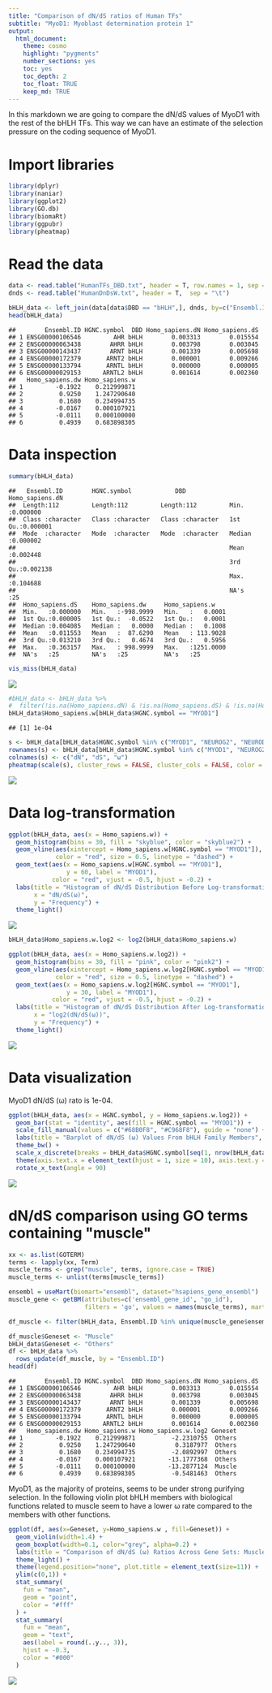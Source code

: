 ```yaml
---
title: "Comparison of dN/dS ratios of Human TFs"
subtitle: "MyoD1: Myoblast determination protein 1"
output: 
  html_document: 
    theme: cosmo
    highlight: "pygments"
    number_sections: yes
    toc: yes
    toc_depth: 2
    toc_float: TRUE
    keep_md: TRUE
---
```


In this markdown we are going to compare the dN/dS values of MyoD1 with the rest of the bHLH TFs. This way we can have an estimate of the selection pressure on the coding sequence of MyoD1.



# Import libraries


``` r
library(dplyr)
library(naniar)
library(ggplot2)
library(GO.db)
library(biomaRt)
library(ggpubr)
library(pheatmap)
```

# Read the data


``` r
data <- read.table("HumanTFs_DBD.txt", header = T, row.names = 1, sep = "\t")
dnds <- read.table("HumanDnDsW.txt", header = T,  sep = "\t")

bHLH_data <- left_join(data[data$DBD == "bHLH",], dnds, by=c("Ensembl.ID"="GeneID"))
head(bHLH_data)
```

```
##        Ensembl.ID HGNC.symbol  DBD Homo_sapiens.dN Homo_sapiens.dS
## 1 ENSG00000106546         AHR bHLH        0.003313        0.015554
## 2 ENSG00000063438        AHRR bHLH        0.003798        0.003045
## 3 ENSG00000143437        ARNT bHLH        0.001339        0.005698
## 4 ENSG00000172379       ARNT2 bHLH        0.000001        0.009266
## 5 ENSG00000133794       ARNTL bHLH        0.000000        0.000005
## 6 ENSG00000029153      ARNTL2 bHLH        0.001614        0.002360
##   Homo_sapiens.dw Homo_sapiens.w
## 1         -0.1922    0.212999871
## 2          0.9250    1.247290640
## 3          0.1680    0.234994735
## 4         -0.0167    0.000107921
## 5         -0.0111    0.000100000
## 6          0.4939    0.683898305
```

# Data inspection


``` r
summary(bHLH_data)
```

```
##   Ensembl.ID        HGNC.symbol            DBD            Homo_sapiens.dN   
##  Length:112         Length:112         Length:112         Min.   :0.000000  
##  Class :character   Class :character   Class :character   1st Qu.:0.000001  
##  Mode  :character   Mode  :character   Mode  :character   Median :0.000002  
##                                                           Mean   :0.002448  
##                                                           3rd Qu.:0.002138  
##                                                           Max.   :0.104688  
##                                                           NA's   :25        
##  Homo_sapiens.dS    Homo_sapiens.dw     Homo_sapiens.w     
##  Min.   :0.000000   Min.   :-998.9999   Min.   :   0.0001  
##  1st Qu.:0.000005   1st Qu.:  -0.0522   1st Qu.:   0.0001  
##  Median :0.004085   Median :   0.0000   Median :   0.1008  
##  Mean   :0.011553   Mean   :  87.6290   Mean   : 113.9028  
##  3rd Qu.:0.013210   3rd Qu.:   0.4674   3rd Qu.:   0.5956  
##  Max.   :0.363157   Max.   : 998.9999   Max.   :1251.0000  
##  NA's   :25         NA's   :25          NA's   :25
```

``` r
vis_miss(bHLH_data)
```

![](comparison_dN_dS_files/figure-html/unnamed-chunk-3-1.png)<!-- -->

``` r
#bHLH_data <- bHLH_data %>%
#  filter(!is.na(Homo_sapiens.dN) & !is.na(Homo_sapiens.dS) & !is.na(Homo_sapiens.w))
bHLH_data$Homo_sapiens.w[bHLH_data$HGNC.symbol == "MYOD1"]
```

```
## [1] 1e-04
```


``` r
s <- bHLH_data[bHLH_data$HGNC.symbol %in% c("MYOD1", "NEUROG2", "NEUROD2", "ASCL1", "OLIG2", "PTF1A", "ATOH1"), c("Homo_sapiens.dN", "Homo_sapiens.dS", "Homo_sapiens.w"), drop = FALSE]
rownames(s) <- bHLH_data[bHLH_data$HGNC.symbol %in% c("MYOD1", "NEUROG2", "NEUROD2", "ASCL1", "OLIG2", "PTF1A", "ATOH1"), "HGNC.symbol"]
colnames(s) <- c("dN", "dS", "ω")
pheatmap(scale(s), cluster_rows = FALSE, cluster_cols = FALSE, color = colorRampPalette(c("blue", "white", "red"))(50), na_col = "#DDDDDD")
```

![](comparison_dN_dS_files/figure-html/unnamed-chunk-4-1.png)<!-- -->

# Data log-transformation


``` r
ggplot(bHLH_data, aes(x = Homo_sapiens.w)) +
  geom_histogram(bins = 30, fill = "skyblue", color = "skyblue2") +
  geom_vline(aes(xintercept = Homo_sapiens.w[HGNC.symbol == "MYOD1"]), 
             color = "red", size = 0.5, linetype = "dashed") +
  geom_text(aes(x = Homo_sapiens.w[HGNC.symbol == "MYOD1"], 
                y = 60, label = "MYOD1"), 
            color = "red", vjust = -0.5, hjust = -0.2) +
  labs(title = "Histogram of dN/dS Distribution Before Log-transformation", 
       x = "dN/dS(ω)", 
       y = "Frequency") +
  theme_light()
```

![](comparison_dN_dS_files/figure-html/unnamed-chunk-5-1.png)<!-- -->

``` r
bHLH_data$Homo_sapiens.w.log2 <- log2(bHLH_data$Homo_sapiens.w)

ggplot(bHLH_data, aes(x = Homo_sapiens.w.log2)) +
  geom_histogram(bins = 30, fill = "pink", color = "pink2") +
  geom_vline(aes(xintercept = Homo_sapiens.w.log2[HGNC.symbol == "MYOD1"]), 
             color = "red", size = 0.5, linetype = "dashed") +
  geom_text(aes(x = Homo_sapiens.w.log2[HGNC.symbol == "MYOD1"], 
                y = 30, label = "MYOD1"), 
            color = "red", vjust = -0.5, hjust = -0.2) +
  labs(title = "Histogram of dN/dS Distribution After Log-transformation", 
       x = "log2(dN/dS(ω))", 
       y = "Frequency") +
  theme_light()
```

![](comparison_dN_dS_files/figure-html/unnamed-chunk-5-2.png)<!-- -->

# Data visualization

MyoD1 dN/dS (ω) rato is 1e-04.


``` r
ggplot(bHLH_data, aes(x = HGNC.symbol, y = Homo_sapiens.w.log2)) +
  geom_bar(stat = "identity", aes(fill = HGNC.symbol == "MYOD1")) +  
  scale_fill_manual(values = c("#68B0F8", "#C968F8"), guide = "none") +  
  labs(title = "Barplot of dN/dS (ω) Values From bHLH Family Members", y = "log2(dN/dS (ω))", x = "bHLH transcription factors") +
  theme_bw() + 
  scale_x_discrete(breaks = bHLH_data$HGNC.symbol[seq(1, nrow(bHLH_data), by = 2)], labels = function(x) {ifelse(x == "MYOD1", expression(bold("MYOD1")), x)}) +
  theme(axis.text.x = element_text(hjust = 1, size = 10), axis.text.y = element_text(size = 10))+
  rotate_x_text(angle = 90)
```

![](comparison_dN_dS_files/figure-html/unnamed-chunk-6-1.png)<!-- -->

# dN/dS comparison using GO terms containing "muscle"


``` r
xx <- as.list(GOTERM)
terms <- lapply(xx, Term)
muscle_terms <- grep("muscle", terms, ignore.case = TRUE)
muscle_terms <- unlist(terms[muscle_terms])

ensembl = useMart(biomart="ensembl", dataset="hsapiens_gene_ensembl")
muscle_gene <- getBM(attributes=c('ensembl_gene_id', "go_id"),
                     filters = 'go', values = names(muscle_terms), mart = ensembl)

df_muscle <- filter(bHLH_data, Ensembl.ID %in% unique(muscle_gene$ensembl_gene_id))

df_muscle$Geneset <- "Muscle"
bHLH_data$Geneset <- "Others"
df <- bHLH_data %>%
  rows_update(df_muscle, by = "Ensembl.ID")
head(df)
```

```
##        Ensembl.ID HGNC.symbol  DBD Homo_sapiens.dN Homo_sapiens.dS
## 1 ENSG00000106546         AHR bHLH        0.003313        0.015554
## 2 ENSG00000063438        AHRR bHLH        0.003798        0.003045
## 3 ENSG00000143437        ARNT bHLH        0.001339        0.005698
## 4 ENSG00000172379       ARNT2 bHLH        0.000001        0.009266
## 5 ENSG00000133794       ARNTL bHLH        0.000000        0.000005
## 6 ENSG00000029153      ARNTL2 bHLH        0.001614        0.002360
##   Homo_sapiens.dw Homo_sapiens.w Homo_sapiens.w.log2 Geneset
## 1         -0.1922    0.212999871          -2.2310755  Others
## 2          0.9250    1.247290640           0.3187977  Others
## 3          0.1680    0.234994735          -2.0892997  Others
## 4         -0.0167    0.000107921         -13.1777368  Others
## 5         -0.0111    0.000100000         -13.2877124  Muscle
## 6          0.4939    0.683898305          -0.5481463  Others
```

MyoD1, as the majority of proteins, seems to be under strong purifying selection. In the following violin plot bHLH members with biological functions related to muscle seem to have a lower ω rate compared to the members with other functions.


``` r
ggplot(df, aes(x=Geneset, y=Homo_sapiens.w , fill=Geneset)) +
  geom_violin(width=1.4) +
  geom_boxplot(width=0.1, color="grey", alpha=0.2) +
  labs(title = "Comparison of dN/dS (ω) Ratios Across Gene Sets: Muscle vs Others", y = "dN/dS (ω)") +
  theme_light() +
  theme(legend.position="none", plot.title = element_text(size=11)) + 
  ylim(c(0,1)) +
  stat_summary(
    fun = "mean",
    geom = "point",
    color = "#fff"
  ) +
  stat_summary(
    fun = "mean",
    geom = "text",
    aes(label = round(..y.., 3)),
    hjust = -0.3,  
    color = "#000"
  )
```

![](comparison_dN_dS_files/figure-html/unnamed-chunk-8-1.png)<!-- -->
